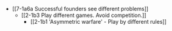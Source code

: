 - [[7-1a6a Successful founders see different problems]]
  - [[2-1b3 Play different games. Avoid competition.]]
    - [[2-1b1 'Asymmetric warfare' - Play by different rules]]
